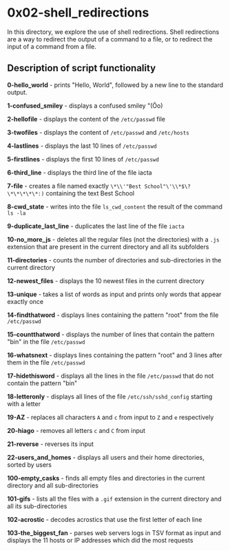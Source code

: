 # 0x02-shell_redirections
In this directory, we explore the use of shell redirections.
Shell redirections are a way to redirect the output of a command to a file, or to redirect the input of a command from a file.



## Description of script functionality
**0-hello_world** - prints "Hello, World", followed by a new line to the standard output.

**1-confused_smiley** - displays a confused smiley "(Ôo)

**2-hellofile** - displays the content of the `/etc/passwd` file

**3-twofiles** - displays the content of `/etc/passwd` and `/etc/hosts`

**4-lastlines** - displays the last 10 lines of `/etc/passwd`

**5-firstlines** - displays the first 10 lines of `/etc/passwd`

**6-third_line** - displays the third line of the file iacta

**7-file** - creates a file named exactly `\*\\'"Best School"\'\\*$\?\*\*\*\*\*:)` containing the text Best School

**8-cwd_state** - writes into the file `ls_cwd_content` the result of the command `ls -la`

**9-duplicate_last_line** - duplicates the last line of the file `iacta`

**10-no_more_js** - deletes all the regular files (not the directories) with a `.js` extension that are present in the current directory and all its subfolders

**11-directories** - counts the number of directories and sub-directories in the current directory

**12-newest_files** - displays the 10 newest files in the current directory

**13-unique** - takes a list of words as input and prints only words that appear exactly once

**14-findthatword** - displays lines containing the pattern "root" from the file `/etc/passwd`

**15-countthatword** - displays the number of lines that contain the pattern "bin" in the file `/etc/passwd`

**16-whatsnext** - displays lines containing the pattern "root" and 3 lines after them in the file `/etc/passwd`

**17-hidethisword** - displays all the lines in the file `/etc/passwd` that do not contain the pattern "bin"

**18-letteronly** - displays all lines of the file `/etc/ssh/sshd_config` starting with a letter

**19-AZ** - replaces all characters `A` and `c` from input to `Z` and `e` respectively

**20-hiago** - removes all letters `c` and `C` from input

**21-reverse** - reverses its input

**22-users_and_homes** - displays all users and their home directories, sorted by users

**100-empty_casks** - finds all empty files and directories in the current directory and all sub-directories

**101-gifs** - lists all the files with a `.gif` extension in the current directory and all its sub-directories

**102-acrostic** - decodes acrostics that use the first letter of each line

**103-the_biggest_fan** - parses web servers logs in TSV format as input and displays the 11 hosts or IP addresses which did the most requests

